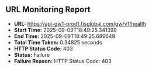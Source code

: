 ## URL Monitoring Report

- **URL:** https://api-gw1-prod1.fisglobal.com/gw/v1/health
- **Start Time:** 2025-09-09T18:49:25.341399
- **End Time:** 2025-09-09T18:49:25.689649
- **Total Time Taken:** 0.34825 seconds
- **HTTP Status Code:** 403
- **Status:** Failure
- **Failure Reason:** HTTP Status Code: 403
